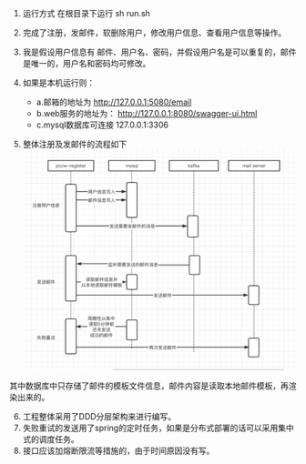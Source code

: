 

1. 运行方式 在根目录下运行 sh run.sh  
2. 完成了注册，发邮件，软删除用户，修改用户信息、查看用户信息等操作。
3. 我是假设用户信息有 邮件、用户名、密码，并假设用户名是可以重复的，邮件是唯一的，用户名和密码均可修改。
4. 如果是本机运行则：  
    - a.邮箱的地址为 http://127.0.0.1:5080/email   
    - b.web服务的地址为： http://127.0.0.1:8080/swagger-ui.html   
    - c.mysql数据库可连接 127.0.0.1:3306  
  

5. 整体注册及发邮件的流程如下
![输入图片说明](image.png)

其中数据库中只存储了邮件的模板文件信息，邮件内容是读取本地邮件模板，再渲染出来的。

6. 工程整体采用了DDD分层架构来进行编写。
7. 失败重试的发送用了spring的定时任务，如果是分布式部署的话可以采用集中式的调度任务。
8. 接口应该加熔断限流等措施的，由于时间原因没有写。
